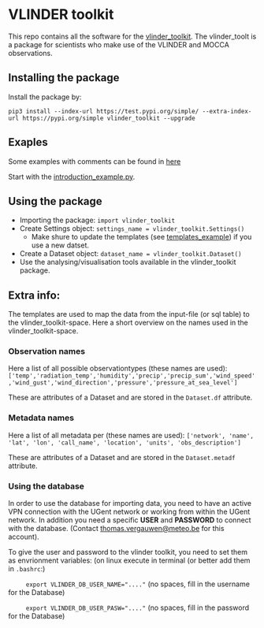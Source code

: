 # VLINDER toolkit

This repo contains all the software for the [vlinder_toolkit](https://test.pypi.org/project/vlinder-toolkit/).
The vlinder_toolt is a package for scientists who make use of the VLINDER and MOCCA observations. 


## Installing the package
Install the package by:

`pip3 install --index-url https://test.pypi.org/simple/ --extra-index-url https://pypi.org/simple vlinder_toolkit --upgrade`


## Exaples
Some examples with comments can be found in [here](https://github.com/vergauwenthomas/vlinder_toolkit/tree/master/exaples)

Start with the [introduction_example.py](https://github.com/vergauwenthomas/vlinder_toolkit/tree/master/exaples/introduction_example.py).

## Using the package
* Importing the package: `import vlinder_toolkit`
* Create Settings object: `settings_name = vlinder_toolkit.Settings()`
   * Make shure to update the templates (see [templates_example](https://github.com/vergauwenthomas/vlinder_toolkit/tree/master/exaples/templates_example.py)) if you use a new datset.
* Create a Dataset object: `dataset_name = vlinder_toolkit.Dataset()`
* Use the analysing/visualisation tools available in the vlinder_toolkit package.
    
 ## Extra info:
 The templates are used to map the data from the input-file (or sql table) to the vlinder_toolkit-space. Here a short overview on the names used in the vlinder_toolkit-space.
 
 ### Observation names
 Here a list of all possible observationtypes (these names are used):
 `['temp','radiation_temp','humidity','precip','precip_sum','wind_speed','wind_gust','wind_direction','pressure','pressure_at_sea_level']`
 
 These are attributes of a Dataset and are stored in the `Dataset.df` attribute.
 
 ### Metadata names
 Here a list of all metadata per  (these names are used):
 `['network', 'name', 'lat', 'lon', 'call_name', 'location', 'units', 'obs_description']`
 
 These are attributes of a Dataset and are stored in the `Dataset.metadf` attribute.
 
### Using the database
In order to use the database for importing data, you need to have an active VPN connection with the UGent network or working from within the UGent network. 
In addition you need a specific **USER** and **PASSWORD** to connect with the database. (Contact thomas.vergauwen@meteo.be for this account).

To give the user and password to the vlinder toolkit, you need to set them as envrionment variables:
(on linux execute in terminal (or better add them in  `.bashrc`:)

 `     export VLINDER_DB_USER_NAME="...."` (no spaces, fill in the username for the Database)
 
 
 `     export VLINDER_DB_USER_PASW="...."` (no spaces, fill in the password for the Database)
